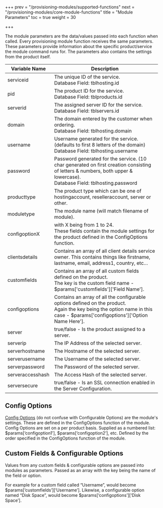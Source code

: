 +++
prev = "/provisioning-modules/supported-functions"
next = "/provisioning-modules/core-module-functions"
title = "Module Parameters"
toc = true
weight = 30

+++

The module parameters are the data/values passed into each function when called.
Every provisioning module function receives the same parameters.
These parameters provide information about the specific product/service the module command runs for.
The parameters also contains the settings from the product itself.

| Variable Name | Description |
|---|---|
| serviceid | The unique ID of the service.<br />Database Field: tblhosting.id
| pid | The product ID for the service.<br />Database Field: tblproducts.id |
| serverid | The assigned server ID for the service.<br />Database Field: tblservers.id |
| domain | The domain entered by the customer when ordering.<br />Database Field: tblhosting.domain |
| username | Username generated for the service. (defaults to first 8 letters of the domain)<br />Database Field: tblhosting.username |
| password | Password generated for the service. (10 char generated on first creation consisting of letters & numbers, both upper & lowercase).  <br />Database Field: tblhosting.password |
| producttype | The product type which can be one of hostingaccount, reselleraccount, server or other. |
| moduletype | The module name (will match filename of module). |
| configoptionX | with X being from 1 to 24. <br />These fields contain the module settings for the product defined in the ConfigOptions function. |
| clientsdetails | Contains an array of all client details service owner. This contains things like firstname, lastname, email, address1, country, etc… |
| customfields | Contains an array of all custom fields defined on the product.  <br />The key is the custom field name - $params\['customfields']\['Field Name']. |
| configoptions | Contains an array of all the configurable options defined on the product.  <br />Again the key being the option name in this case - $params\['configoptions']\['Option Name Here']. |
| server | true/false - Is the product assigned to a server. |
| serverip | The IP Address of the selected server. |
| serverhostname | The Hostname of the selected server. |
| serverusername | The Username of the selected server. |
| serverpassword | The Password of the selected server. |
| serveraccesshash | The Access Hash of the selected server. |
| serversecure | true/false - Is an SSL connection enabled in the Server Configuration. |

## Config Options <a id="config-options"></a>

[Config Options][product-config-options] (do not confuse with Configurable Options) are the module's settings.
These are defined in the ConfigOptions function of the module.
Config Options are set on a per product basis.
Supplied as a numbered list: $params\[‘configoption1’], $params\[‘configoption2’], etc.
Defined by the order specified in the ConfigOptions function of the module.

## Custom Fields & Configurable Options <a id="custom-fields-configurable-options"></a>

Values from any custom fields & configurable options are passed into modules as parameters.
Passed as an array with the key being the name of the field or option.

For example for a custom field called “Username”, would become $params\[‘customfields’]\[‘Username’].
Likewise, a configurable option named “Disk Space”, would become $params\[‘configoptions’]\[‘Disk Space’].


[product-config-options]: /provisioning-modules/getting-started#product-configuration-options "Product Configuration Options"
